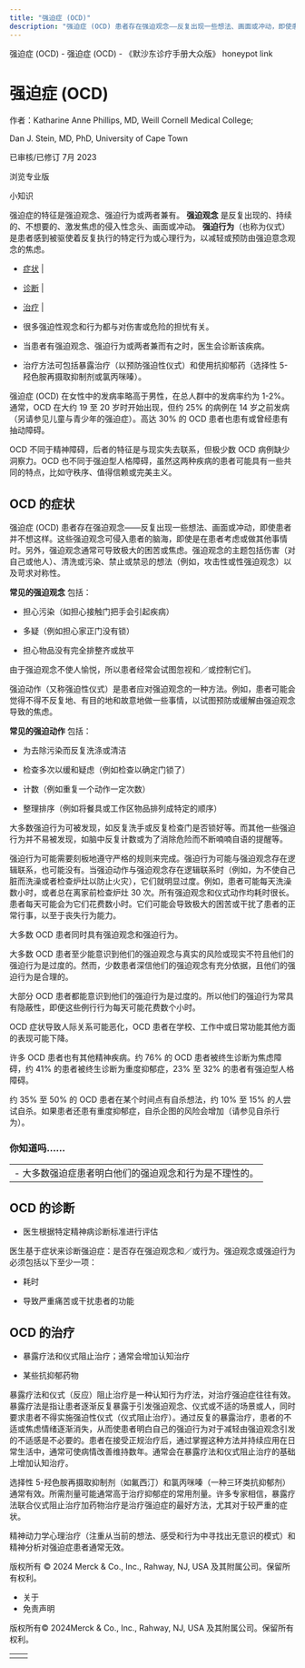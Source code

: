```yaml
---
title: "强迫症 (OCD)"
description: "强迫症 (OCD) 患者存在强迫观念——反复出现一些想法、画面或冲动，即使患者并不想这样。这些强迫观念可侵入患者的脑海，即使是在患者考虑或做其他事情时。另外，强迫观念通常可导致极大的困苦或焦虑。强迫观念的主题包括伤害（对自己或他人）、清洗或污染、禁止或禁忌的想法（例如，攻击性或性强迫观念）以及苛求对称性。"
---
```


﻿强迫症 (OCD) - 强迫症 (OCD) - 《默沙东诊疗手册大众版》 honeypot link

# 强迫症 (OCD)

作者：Katharine Anne Phillips, MD, Weill Cornell Medical College;

Dan J. Stein, MD, PhD, University of Cape Town

已审核/已修订 7月 2023

浏览专业版

小知识

强迫症的特征是强迫观念、强迫行为或两者兼有。 **强迫观念** 是反复出现的、持续的、不想要的、激发焦虑的侵入性念头、画面或冲动。 **强迫行为**（也称为仪式）是患者感到被驱使着反复执行的特定行为或心理行为，以减轻或预防由强迫意念观念的焦虑。

- [症状](#症状_v11723132_zh) \|
- [诊断](#诊断_v11723172_zh) \|
- [治疗](#治疗_v747582_zh) \|

- 很多强迫性观念和行为都与对伤害或危险的担忧有关。

- 当患者有强迫观念、强迫行为或两者兼而有之时，医生会诊断该疾病。

- 治疗方法可包括暴露治疗（以预防强迫性仪式）和使用抗抑郁药（选择性 5-羟色胺再摄取抑制剂或氯丙咪嗪）。


强迫症 (OCD) 在女性中的发病率略高于男性，在总人群中的发病率约为 1-2%。通常，OCD 在大约 19 至 20 岁时开始出现，但约 25% 的病例在 14 岁之前发病（另请参见儿童与青少年的强迫症）。高达 30% 的 OCD 患者也患有或曾经患有抽动障碍。

OCD 不同于精神障碍，后者的特征是与现实失去联系，但极少数 OCD 病例缺少洞察力。OCD 也不同于强迫型人格障碍，虽然这两种疾病的患者可能具有一些共同的特点，比如守秩序、值得信赖或完美主义。

## OCD 的症状

强迫症 (OCD) 患者存在强迫观念——反复出现一些想法、画面或冲动，即使患者并不想这样。这些强迫观念可侵入患者的脑海，即使是在患者考虑或做其他事情时。另外，强迫观念通常可导致极大的困苦或焦虑。强迫观念的主题包括伤害（对自己或他人）、清洗或污染、禁止或禁忌的想法（例如，攻击性或性强迫观念）以及苛求对称性。

**常见的强迫观念** 包括：

- 担心污染（如担心接触门把手会引起疾病）

- 多疑（例如担心家正门没有锁）

- 担心物品没有完全排整齐或放平


由于强迫观念不使人愉悦，所以患者经常会试图忽视和／或控制它们。

强迫动作（又称强迫性仪式）是患者应对强迫观念的一种方法。例如，患者可能会觉得不得不反复地、有目的地和故意地做一些事情，以试图预防或缓解由强迫观念导致的焦虑。

**常见的强迫动作** 包括：

- 为去除污染而反复洗涤或清洁

- 检查多次以缓和疑虑（例如检查以确定门锁了）

- 计数（例如重复一个动作一定次数）

- 整理排序（例如将餐具或工作区物品排列成特定的顺序）


大多数强迫行为可被发现，如反复洗手或反复检查门是否锁好等。而其他一些强迫行为并不易被发现，如脑中反复计数或为了消除危险而不断喃喃自语的提醒等。

强迫行为可能需要刻板地遵守严格的规则来完成。强迫行为可能与强迫观念存在逻辑联系，也可能没有。当强迫动作与强迫观念存在逻辑联系时（例如，为不使自己脏而洗澡或者检查炉灶以防止火灾），它们就明显过度。例如，患者可能每天洗澡数小时，或者总在离家前检查炉灶 30 次。所有强迫观念和仪式动作均耗时很长。患者每天可能会为它们花费数小时。它们可能会导致极大的困苦或干扰了患者的正常行事，以至于丧失行为能力。

大多数 OCD 患者同时具有强迫观念和强迫行为。

大多数 OCD 患者至少能意识到他们的强迫观念与真实的风险或现实不符且他们的强迫行为是过度的。然而，少数患者深信他们的强迫观念有充分依据，且他们的强迫行为是合理的。

大部分 OCD 患者都能意识到他们的强迫行为是过度的。所以他们的强迫行为常具有隐蔽性，即便这些例行行为每天可能花费数个小时。

OCD 症状导致人际关系可能恶化，OCD 患者在学校、工作中或日常功能其他方面的表现可能下降。

许多 OCD 患者也有其他精神疾病。约 76% 的 OCD 患者被终生诊断为焦虑障碍，约 41% 的患者被终生诊断为重度抑郁症，23% 至 32% 的患者有强迫型人格障碍。

约 35% 至 50% 的 OCD 患者在某个时间点有自杀想法，约 10% 至 15% 的人尝试自杀。如果患者还患有重度抑郁症，自杀企图的风险会增加（请参见自杀行为）。

### 你知道吗……

|     |
| --- |
| - 大多数强迫症患者明白他们的强迫观念和行为是不理性的。 |

## OCD 的诊断

- 医生根据特定精神病诊断标准进行评估


医生基于症状来诊断强迫症：是否存在强迫观念和／或行为。强迫观念或强迫行为必须包括以下至少一项：

- 耗时

- 导致严重痛苦或干扰患者的功能


## OCD 的治疗

- 暴露疗法和仪式阻止治疗；通常会增加认知治疗

- 某些抗抑郁药物


暴露疗法和仪式（反应）阻止治疗是一种认知行为疗法，对治疗强迫症往往有效。暴露疗法是指让患者逐渐反复暴露于引发强迫观念、仪式或不适的场景或人，同时要求患者不得实施强迫性仪式（仪式阻止治疗）。通过反复的暴露治疗，患者的不适或焦虑情绪逐渐消失，从而使患者明白自己的强迫行为对于减轻由强迫观念引发的不适感是不必要的。患者在接受正规治疗后，通过掌握这种方法并持续应用在日常生活中，通常可使病情改善维持数年。通常会在暴露疗法和仪式阻止治疗的基础上增加认知治疗。

选择性 5-羟色胺再摄取抑制剂（如氟西汀）和氯丙咪嗪（一种三环类抗抑郁剂）通常有效。所需剂量可能通常高于治疗抑郁症的常用剂量。许多专家相信，暴露疗法联合仪式阻止治疗加药物治疗是治疗强迫症的最好方法，尤其对于较严重的症状。

精神动力学心理治疗（注重从当前的想法、感受和行为中寻找出无意识的模式）和精神分析对强迫症患者通常无效。



版权所有 © 2024
Merck & Co., Inc., Rahway, NJ, USA 及其附属公司。保留所有权利。

- 关于
- 免责声明

版权所有© 2024Merck & Co., Inc., Rahway, NJ, USA 及其附属公司。保留所有权利。

|     |     |
| --- | --- |
|  |  |